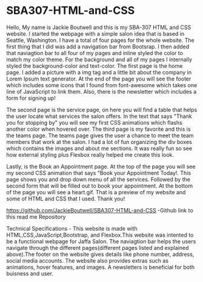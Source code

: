 # SBA307-HTML-and-CSS
Hello, My name is Jackie Boutwell and this is my SBA-307 HTML and CSS website. I started the webpage with a simple salon idea that is based in Seattle, Washington. I have a total of four pages for the whole website. The first thing that I did was add a navigation bar from Bootsrap. I then added that naviagtion bar to all four of my pages and inline styled the color to match my color theme. For the background and all of my pages I internally styled the background-color and text-color.  The first page is the home page. I added a picture with a img tag and a little bit about the company in Lorem Ipsum text generator. At the end of the page you will see the footer which includes some icons that I found from font-awesome which takes one line of JavaScript to link them. Also, there is the newsletter which includes a form for signing up!

The second page is the service page, on here you will find a table that helps the user locate what services the salon offers. In the text that says "Thank you for stopping by" you will see my first CSS animations which flashs another color when hovered over.
The third page is my favorite and this is the teams page. The teams page gives the user a chance to meet the team members that work at the salon. I had a lot of fun organizing the div boxes which contains the images and about me sections. It was really fun so see how external styling plus Flexbox really helped me create this look. 

Lastly, is the Book an Appointment page. At the top of the page you will see my second CSS animation that says "Book your Appointment Today!. This page shows you and drop down menu of all the services. Followed by the second form that will be filled out to book your appointment. At the bottom of the page you will see  a heart.gif. That is a preview of my website and some of HTML and CSS that I used. Thank you!

https://github.com/JackieBoutwell/SBA307-HTML-and-CSS -Github link to this read me Repository


Technical Specifications - This website is made with HTML,CSS,JavaScript,Bootstrap, and Flexbox.This website was intented to be a functional webpage for Jaffa Salon. The naviagtion bar helps the users navigate through the different pages(different pages listed and explained above).The footer on the website gives details like phone number, address, social media accounts. The website also provides extras such as animations, hover features, and images. A newsletters is beneficial for both buisness and user.